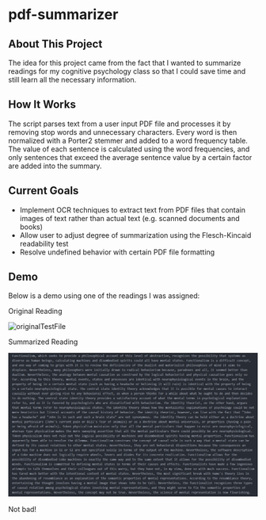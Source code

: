 # pdf-summarizer

## About This Project

The idea for this project came from the fact that I wanted to summarize readings for my cognitive psychology class so that I could save time and still learn all the necessary information.

## How It Works

The script parses text from a user input PDF file and processes it by removing stop words and unnecessary characters. Every word is then normalized with a Porter2 stemmer and added to a word frequency table. The value of each sentence is calculated using the word frequencies, and only sentences that exceed the average sentence value by a certain factor are added into the summary.

## Current Goals

- Implement OCR techniques to extract text from PDF files that contain images of text rather than actual text (e.g. scanned documents and books)
- Allow user to adjust degree of summarization using the Flesch-Kincaid readability test
- Resolve undefined behavior with certain PDF file formatting

## Demo

Below is a demo using one of the readings I was assigned:

Original Reading

![originalTestFile](tests/originalTestFile.gif)

Summarized Reading

![summarizedTestFile](tests/summarizedTestFile.PNG)

Not bad!
